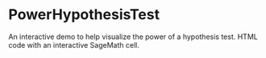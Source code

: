 # PowerHypothesisTest
An interactive demo to help visualize the power of a hypothesis test. HTML code with an interactive SageMath cell.
